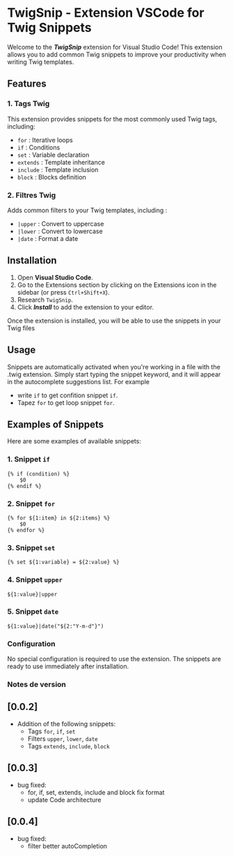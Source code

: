 # TwigSnip - Extension VSCode for Twig Snippets

Welcome to the ***TwigSnip*** extension for Visual Studio Code! This extension allows you to add common Twig snippets to improve your productivity when writing Twig templates.

## Features

### 1. **Tags Twig**
This extension provides snippets for the most commonly used Twig tags, including:
- `for` : Iterative loops
- `if` : Conditions
- `set` : Variable declaration
- `extends` : Template inheritance
- `include` : Template inclusion
- `block` : Blocks definition

### 2. **Filtres Twig**
Adds common filters to your Twig templates, including :
- `|upper` : Convert to uppercase
- `|lower` : Convert to lowercase
- `|date` : Format a date

## Installation

1. Open **Visual Studio Code**.
2. Go to the Extensions section by clicking on the Extensions icon in the sidebar (or press `Ctrl+Shift+X`).
3. Research `TwigSnip`.
4. Click ***Install*** to add the extension to your editor.

Once the extension is installed, you will be able to use the snippets in your Twig files 
## Usage

Snippets are automatically activated when you're working in a file with the .twig extension. Simply start typing the snippet keyword, and it will appear in the autocomplete suggestions list. For example
- write `if` to get confition snippet `if`.
- Tapez `for` to get loop snippet `for`.

## Examples of Snippets

Here are some examples of available snippets:

### 1. **Snippet `if`**
```twig
{% if (condition) %}
    $0
{% endif %}
```

### 2. **Snippet `for`**
```twig
{% for ${1:item} in ${2:items} %}
    $0
{% endfor %}
```

### 3. **Snippet `set`**
```twig
{% set ${1:variable} = ${2:value} %}
```

### 4. **Snippet `upper`**
```twig
${1:value}|upper
```

### 5. **Snippet `date`**
```twig
${1:value}|date("${2:"Y-m-d"}")
```

### Configuration
No special configuration is required to use the extension. The snippets are ready to use immediately after installation.

### Notes de version
## [0.0.2]
- Addition of the following snippets:
  - Tags `for`, `if`, `set`
  - Filters `upper`, `lower`, `date`
  - Tags `extends`, `include`, `block`

## [0.0.3]
- bug fixed:
    - for, if, set, extends, include and block fix format
    - update Code architecture

## [0.0.4]
- bug fixed:
    - filter better autoCompletion